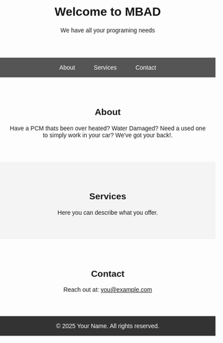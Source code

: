 <html lang="en">
<head>
  <meta charset="UTF-8" />
  <meta name="viewport" content="width=device-width, initial-scale=1.0" />
  <title>MBAD</title>
  <style>
    body {
      font-family: Arial, sans-serif;
      margin: 0;
      padding: 0;
    }

    header {
      background-color: #333;
      color: white;
      padding: 20px 0;
      text-align: center;
    }

    nav {
      background-color: #555;
      text-align: center;
    }

    nav a {
      display: inline-block;
      padding: 15px 20px;
      color: white;
      text-decoration: none;
    }

    nav a:hover {
      background-color: #777;
    }

    section {
      padding: 40px 20px;
      text-align: center;
    }

    footer {
      background-color: #333;
      color: white;
      text-align: center;
      padding: 15px 0;
      position: relative;
      bottom: 0;
      width: 100%;
    }
  </style>
</head>
<body>

  <header>
    <h1>Welcome to MBAD</h1>
    <p>We have all your programing needs</p>
  </header>

  <nav>
    <a href="#about">About</a>
    <a href="#services">Services</a>
    <a href="#contact">Contact</a>
  </nav>

  <section id="about">
    <h2>About</h2>
    <p>Have a PCM thats been over heated? Water Damaged? Need a used one to simply work in your car? We've got your back!.</p>
  </section>

  <section id="services" style="background-color: #f4f4f4;">
    <h2>Services</h2>
    <p>Here you can describe what you offer.</p>
  </section>

  <section id="contact">
    <h2>Contact</h2>
    <p>Reach out at: <a href="mailto:you@example.com">you@example.com</a></p>
  </section>

  <footer>
    &copy; 2025 Your Name. All rights reserved.
  </footer>

</body>
</html>

